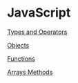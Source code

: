 # JavaScript

[Types and Operators](./JavaScript/Types%20and%20Operators%20)

[Objects](./JavaScript/Objects)

[Functions](./JavaScript/Functions)

[Arrays Methods](./JavaScript/Arrays%20Methods)

